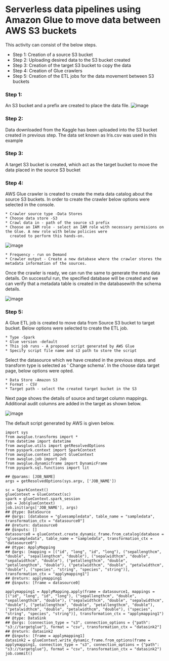 # Serverless data pipelines using Amazon Glue to move data between AWS S3 buckets 

This activity can consist of the below steps.

* Step 1: Creation of a source S3 bucket
* Step 2: Uploading desired data to the S3 bucket created
* Step 3: Creation of the target S3 bucket to copy the data
* Step 4: Creation of Glue crawlers
* Step 5: Creation of the ETL jobs for the data movement between S3 buckets

### Step 1: 
An S3 bucket and a prefix are created to place the data file.
![image](https://user-images.githubusercontent.com/72220952/94967920-ed52ec80-04f7-11eb-825b-6e9064a0bc67.png)

### Step 2: 
Data downloaded from the Kaggle has been uploaded into the S3 bucket created in previous step. The data set known as Iris.csv was used in this example
### Step 3: 
A target S3 bucket is created, which act as the target bucket to move the data placed in the source S3 bucket
### Step 4: 
AWS Glue crawler is created to create the meta data catalog about the source S3 buckets. 
In order to create the crawler below options were selected in the console.

	* Crawler source type -Data Stores
	* Choose data store -S3
	* Crawl data in - path of the source s3 prefix
	* Choose an IAM role - select an IAM role with necessary permisions on the Glue. A new role with below policies were 
	  created to perform this hands-on.
	
![image](https://user-images.githubusercontent.com/72220952/94969010-df9e6680-04f9-11eb-8936-ae408371b268.png)
	
	* Frequency - run on Demand
	* Crawler output - Create a new database where the crawler stores the metadata information of the sources.
	

Once the crawler is ready, we can run the same to generate the meta data details. On successful run, the specified database will be created and we can verify that a metadata table is created in the databasewith the schema details.

![image](https://user-images.githubusercontent.com/72220952/94969681-15901a80-04fb-11eb-8346-79739ed444be.png)

 
### Step 5: 
A Glue ETL job is created to move data from Source S3 bucket to target bucket. Below options were selected to create the ETL job.

	* Type -Spark
	* Glue version -default
	* This job runs - A proposed script generated by AWS Glue
	* Specify script file name and s3 path to store the script

Select the datasource which we have created in the previous steps. and transform type is selected as ' Change schema'. 
In the choose data target page, below options were opted.
	
	* Data Store -Amazon S3
	* Format - CSV
	* Target path - select the created target bucket in the S3

Next page shows the details of source and target column mappings. Additional audit columns are added in the target as shown below.

![image](https://user-images.githubusercontent.com/72220952/94974133-89372500-0505-11eb-86da-a024d99e96d5.png)

The default script generated by AWS is given below.

```
import sys
from awsglue.transforms import *
from datetime import datetime
from awsglue.utils import getResolvedOptions
from pyspark.context import SparkContext
from awsglue.context import GlueContext
from awsglue.job import Job
from awsglue.dynamicframe import DynamicFrame
from pyspark.sql.functions import lit

## @params: [JOB_NAME]
args = getResolvedOptions(sys.argv, ['JOB_NAME'])

sc = SparkContext()
glueContext = GlueContext(sc)
spark = glueContext.spark_session
job = Job(glueContext)
job.init(args['JOB_NAME'], args)
## @type: DataSource
## @args: [database = "gluesampledata", table_name = "sampledata", transformation_ctx = "datasource0"]
## @return: datasource0
## @inputs: []
datasource0 = glueContext.create_dynamic_frame.from_catalog(database = "gluesampledata", table_name = "sampledata", transformation_ctx = "datasource0")
## @type: ApplyMapping
## @args: [mapping = [("id", "long", "id", "long"), ("sepallengthcm", "double", "sepallengthcm", "double"), ("sepalwidthcm", "double", "sepalwidthcm", "double"), ("petallengthcm", "double", "petallengthcm", "double"), ("petalwidthcm", "double", "petalwidthcm", "double"), ("species", "string", "species", "string")], transformation_ctx = "applymapping1"]
## @return: applymapping1
## @inputs: [frame = datasource0]

applymapping1 = ApplyMapping.apply(frame = datasource1, mappings = [("id", "long", "id", "long"), ("sepallengthcm", "double", "sepallengthcm", "double"), ("sepalwidthcm", "double", "sepalwidthcm", "double"), ("petallengthcm", "double", "petallengthcm", "double"), ("petalwidthcm", "double", "petalwidthcm", "double"), ("species", "string", "species", "string")], transformation_ctx = "applymapping1")
## @type: DataSink
## @args: [connection_type = "s3", connection_options = {"path": "s3://targetglue"}, format = "csv", transformation_ctx = "datasink2"]
## @return: datasink2
## @inputs: [frame = applymapping1]
datasink2 = glueContext.write_dynamic_frame.from_options(frame = applymapping1, connection_type = "s3", connection_options = {"path": "s3://targetglue"}, format = "csv", transformation_ctx = "datasink2")
job.commit()

```



